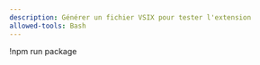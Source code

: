 ```yaml
---
description: Générer un fichier VSIX pour tester l'extension
allowed-tools: Bash
---
```

!npm run package